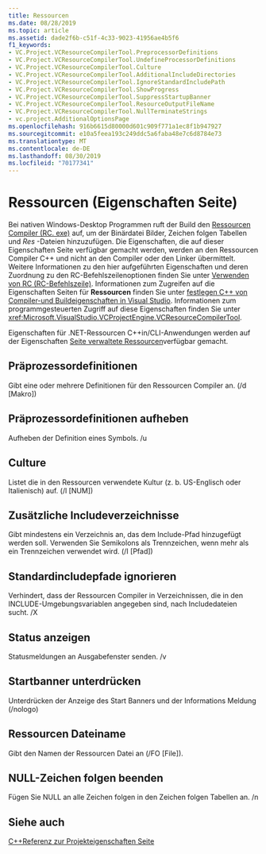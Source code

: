 ```yaml
---
title: Ressourcen
ms.date: 08/28/2019
ms.topic: article
ms.assetid: dade2f6b-c51f-4c33-9023-41956ae4b5f6
f1_keywords:
- VC.Project.VCResourceCompilerTool.PreprocessorDefinitions
- VC.Project.VCResourceCompilerTool.UndefineProcessorDefinitions
- VC.Project.VCResourceCompilerTool.Culture
- VC.Project.VCResourceCompilerTool.AdditionalIncludeDirectories
- VC.Project.VCResourceCompilerTool.IgnoreStandardIncludePath
- VC.Project.VCResourceCompilerTool.ShowProgress
- VC.Project.VCResourceCompilerTool.SuppressStartupBanner
- VC.Project.VCResourceCompilerTool.ResourceOutputFileName
- VC.Project.VCResourceCompilerTool.NullTerminateStrings
- vc.project.AdditionalOptionsPage
ms.openlocfilehash: 916b6615d80000d601c909f771a1ec8f1b947927
ms.sourcegitcommit: e10a5feea193c249ddc5a6faba48e7c6d8784e73
ms.translationtype: MT
ms.contentlocale: de-DE
ms.lasthandoff: 08/30/2019
ms.locfileid: "70177341"
---
```

# <a name="resources-property-page"></a>Ressourcen (Eigenschaften Seite)

Bei nativen Windows-Desktop Programmen ruft der Build den [Ressourcen Compiler (RC. exe)](/windows/win32/menurc/resource-compiler) auf, um der Binärdatei Bilder, Zeichen folgen Tabellen und *Res* -Dateien hinzuzufügen. Die Eigenschaften, die auf dieser Eigenschaften Seite verfügbar gemacht werden, werden an den Ressourcen Compiler C++ und nicht an den Compiler oder den Linker übermittelt. Weitere Informationen zu den hier aufgeführten Eigenschaften und deren Zuordnung zu den RC-Befehlszeilenoptionen finden Sie unter [Verwenden von RC (RC-Befehlszeile)](/windows/win32/menurc/using-rc-the-rc-command-line-). Informationen zum Zugreifen auf die Eigenschaften Seiten für **Ressourcen** finden Sie unter [festlegen C++ von Compiler-und Buildeigenschaften in Visual Studio](../working-with-project-properties.md). Informationen zum programmgesteuerten Zugriff auf diese Eigenschaften finden Sie unter <xref:Microsoft.VisualStudio.VCProjectEngine.VCResourceCompilerTool>.

Eigenschaften für .NET-Ressourcen C++in/CLI-Anwendungen werden auf der Eigenschaften [Seite verwaltete Ressourcen](managed-resources-property-page.md)verfügbar gemacht.

## <a name="preprocessor-definitions"></a>Präprozessordefinitionen

Gibt eine oder mehrere Definitionen für den Ressourcen Compiler an. (/d [Makro])

## <a name="undefine-preprocessor-definitions"></a>Präprozessordefinitionen aufheben

Aufheben der Definition eines Symbols. /u

## <a name="culture"></a>Culture

Listet die in den Ressourcen verwendete Kultur (z. b. US-Englisch oder Italienisch) auf. (/l [NUM])

## <a name="additional-include-directories"></a>Zusätzliche Includeverzeichnisse

Gibt mindestens ein Verzeichnis an, das dem Include-Pfad hinzugefügt werden soll. Verwenden Sie Semikolons als Trennzeichen, wenn mehr als ein Trennzeichen verwendet wird. (/I [Pfad])

## <a name="ignore-standard-include-paths"></a>Standardincludepfade ignorieren

Verhindert, dass der Ressourcen Compiler in Verzeichnissen, die in den INCLUDE-Umgebungsvariablen angegeben sind, nach Includedateien sucht. /X

## <a name="show-progress"></a>Status anzeigen

Statusmeldungen an Ausgabefenster senden. /v

## <a name="suppress-startup-banner"></a>Startbanner unterdrücken

Unterdrücken der Anzeige des Start Banners und der Informations Meldung (/nologo)

## <a name="resource-file-name"></a>Ressourcen Dateiname

Gibt den Namen der Ressourcen Datei an (/FO [File]).

## <a name="null-terminate-strings"></a>NULL-Zeichen folgen beenden 

Fügen Sie NULL an alle Zeichen folgen in den Zeichen folgen Tabellen an. /n

## <a name="see-also"></a>Siehe auch

[C++Referenz zur Projekteigenschaften Seite](property-pages-visual-cpp.md)